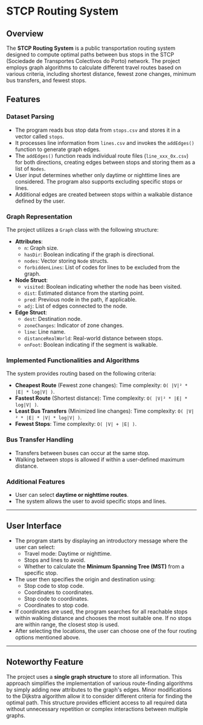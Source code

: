 # STCP Routing System

## Overview
The **STCP Routing System** is a public transportation routing system designed to compute optimal paths between bus stops in the STCP (Sociedade de Transportes Colectivos do Porto) network. The project employs graph algorithms to calculate different travel routes based on various criteria, including shortest distance, fewest zone changes, minimum bus transfers, and fewest stops.

## Features
### Dataset Parsing
- The program reads bus stop data from `stops.csv` and stores it in a vector called `stops`.
- It processes line information from `lines.csv` and invokes the `addEdges()` function to generate graph edges.
- The `addEdges()` function reads individual route files (`line_xxx_0x.csv`) for both directions, creating edges between stops and storing them as a list of `Nodes`.
- User input determines whether only daytime or nighttime lines are considered. The program also supports excluding specific stops or lines.
- Additional edges are created between stops within a walkable distance defined by the user.

### Graph Representation
The project utilizes a `Graph` class with the following structure:
- **Attributes**:
  - `n`: Graph size.
  - `hasDir`: Boolean indicating if the graph is directional.
  - `nodes`: Vector storing `Node` structs.
  - `forbiddenLines`: List of codes for lines to be excluded from the graph.
- **Node Struct**:
  - `visited`: Boolean indicating whether the node has been visited.
  - `dist`: Estimated distance from the starting point.
  - `pred`: Previous node in the path, if applicable.
  - `adj`: List of edges connected to the node.
- **Edge Struct**:
  - `dest`: Destination node.
  - `zoneChanges`: Indicator of zone changes.
  - `line`: Line name.
  - `distanceRealWorld`: Real-world distance between stops.
  - `onFoot`: Boolean indicating if the segment is walkable.

### Implemented Functionalities and Algorithms
The system provides routing based on the following criteria:
- **Cheapest Route** (Fewest zone changes): Time complexity: `O( |V|² * |E| * log|V| )`.
- **Fastest Route** (Shortest distance): Time complexity: `O( |V|² * |E| * log|V| )`.
- **Least Bus Transfers** (Minimized line changes): Time complexity: `O( |V|² * |E| * |V| * log|V| )`.
- **Fewest Stops**: Time complexity: `O( |V| + |E| )`.

### Bus Transfer Handling
- Transfers between buses can occur at the same stop.
- Walking between stops is allowed if within a user-defined maximum distance.

### Additional Features
- User can select **daytime or nighttime routes**.
- The system allows the user to avoid specific stops and lines.

---

## User Interface
- The program starts by displaying an introductory message where the user can select:
  - Travel mode: Daytime or nighttime.
  - Stops and lines to avoid.
  - Whether to calculate the **Minimum Spanning Tree (MST)** from a specific stop.
- The user then specifies the origin and destination using:
  - Stop code to stop code.
  - Coordinates to coordinates.
  - Stop code to coordinates.
  - Coordinates to stop code.
- If coordinates are used, the program searches for all reachable stops within walking distance and chooses the most suitable one. If no stops are within range, the closest stop is used.
- After selecting the locations, the user can choose one of the four routing options mentioned above.

---

## Noteworthy Feature
The project uses a **single graph structure** to store all information. This approach simplifies the implementation of various route-finding algorithms by simply adding new attributes to the graph's edges. Minor modifications to the Dijkstra algorithm allow it to consider different criteria for finding the optimal path. This structure provides efficient access to all required data without unnecessary repetition or complex interactions between multiple graphs.
